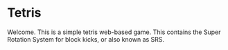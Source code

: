 # Tetris

Welcome. This is a simple tetris web-based game. This contains the Super Rotation System for block kicks, or also known as SRS.
